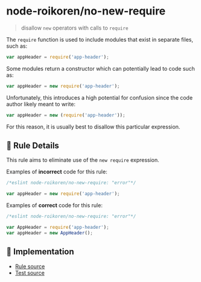 # node-roikoren/no-new-require
> disallow `new` operators with calls to `require`

The `require` function is used to include modules that exist in separate files, such as:

```js
var appHeader = require('app-header');
```

Some modules return a constructor which can potentially lead to code such as:

```js
var appHeader = new require('app-header');
```

Unfortunately, this introduces a high potential for confusion since the code author likely meant to write:

```js
var appHeader = new (require('app-header'));
```

For this reason, it is usually best to disallow this particular expression.

## 📖 Rule Details

This rule aims to eliminate use of the `new require` expression.

Examples of **incorrect** code for this rule:

```js
/*eslint node-roikoren/no-new-require: "error"*/

var appHeader = new require('app-header');
```

Examples of **correct** code for this rule:

```js
/*eslint node-roikoren/no-new-require: "error"*/

var AppHeader = require('app-header');
var appHeader = new AppHeader();
```

## 🔎 Implementation

- [Rule source](https://github.com/roikoren755/eslint-plugin-node/blob/v2.0.0/src/rules/no-new-require.ts)
- [Test source](https://github.com/roikoren755/eslint-plugin-node/blob/v2.0.0/tests/src/rules/no-new-require.ts)
